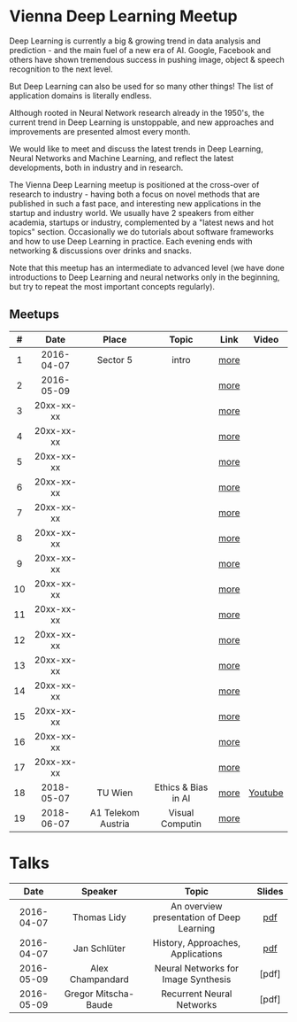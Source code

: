 # Vienna Deep Learning Meetup

Deep Learning is currently a big & growing trend in data analysis and prediction - and the main fuel of a new era of AI. Google, Facebook and others have shown tremendous success in pushing image, object & speech recognition to the next level.

But Deep Learning can also be used for so many other things! The list of application domains is literally endless.

Although rooted in Neural Network research already in the 1950's, the current trend in Deep Learning is unstoppable, and new approaches and improvements are presented almost every month.

We would like to meet and discuss the latest trends in Deep Learning, Neural Networks and Machine Learning, and reflect the latest developments, both in industry and in research.

The Vienna Deep Learning meetup is positioned at the cross-over of research to industry - having both a focus on novel methods that are published in such a fast pace, and interesting new applications in the startup and industry world. We usually have 2 speakers from either academia, startups or industry, complemented by a "latest news and hot topics" section. Occasionally we do tutorials about software frameworks and how to use Deep Learning in practice. Each evening ends with networking & discussions over drinks and snacks.

Note that this meetup has an intermediate to advanced level (we have done introductions to Deep Learning and neural networks only in the beginning, but try to repeat the most important concepts regularly).

## Meetups

| #  | Date       | Place             | Topic               | Link                         | Video |
|:--:|:----------:|:-----------------:|:-------------------:|:----------------------------:|:-----:|
| 1  | 2016-04-07 | Sector 5          | intro               | [more](./Meetups/Meetup_1/)  | 
| 2  | 2016-05-09 |                   |                     | [more](./Meetups/Meetup_2/)  | 
| 3  | 20xx-xx-xx |                   |                     | [more](./Meetups/Meetup_3/)  | 
| 4  | 20xx-xx-xx |                   |                     | [more](./Meetups/Meetup_4/)  | 
| 5  | 20xx-xx-xx |                   |                     | [more](./Meetups/Meetup_5/)  | 
| 6  | 20xx-xx-xx |                   |                     | [more](./Meetups/Meetup_6/)  | 
| 7  | 20xx-xx-xx |                   |                     | [more](./Meetups/Meetup_7/)  | 
| 8  | 20xx-xx-xx |                   |                     | [more](./Meetups/Meetup_8/)  | 
| 9  | 20xx-xx-xx |                   |                     | [more](./Meetups/Meetup_9/)  | 
| 10 | 20xx-xx-xx |                   |                     | [more](./Meetups/Meetup_10/) | 
| 11 | 20xx-xx-xx |                   |                     | [more](./Meetups/Meetup_11/) | 
| 12 | 20xx-xx-xx |                   |                     | [more](./Meetups/Meetup_12/) | 
| 13 | 20xx-xx-xx |                   |                     | [more](./Meetups/Meetup_13/) | 
| 14 | 20xx-xx-xx |                   |                     | [more](./Meetups/Meetup_14/) | 
| 15 | 20xx-xx-xx |                   |                     | [more](./Meetups/Meetup_15/) | 
| 16 | 20xx-xx-xx |                   |                     | [more](./Meetups/Meetup_16/) | 
| 17 | 20xx-xx-xx |                   |                     | [more](./Meetups/Meetup_17/) | 
| 18 | 2018-05-07 | TU Wien           | Ethics & Bias in AI | [more](./Meetups/Meetup_18/) | [Youtube](https://www.youtube.com/watch?v=_zwBCDmlvv8)
| 19 | 2018-06-07 | A1 Telekom Austria| Visual Computin     | [more](./Meetups/Meetup_19/) | 

# Talks

| Date       | Speaker              | Topic                                     | Slides                       | 
|:----------:|:--------------------:|:-----------------------------------------:|:----------------------------:|
| 2016-04-07 | Thomas Lidy          | An overview presentation of Deep Learning | [pdf](./Meetups/Meetup_1/slides/1st_Deep_Learning_Meetup_Presentation.pdf) | 
| 2016-04-07 | Jan Schlüter         | History, Approaches, Applications         | [pdf](./Meetups/Meetup_1/slides/1st_Deep_Learning_Meetup_Presentation.pdf) | 
| 2016-05-09 | Alex Champandard     | Neural Networks for Image Synthesis       | [pdf]                        | 
| 2016-05-09 | Gregor Mitscha-Baude | Recurrent Neural Networks                 | [pdf]                        | 